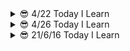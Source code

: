 <details>
<summary> 😎 4/22 Today I Learn
</summary>
<div markdown="1">       
<hr/>

## 오늘 학습 내용

- nodejs vs spring boot
- 독서 - 소프트 스킬
- 프로그래머스 mysql-level 4 => 1문제
- 타입스크립트 - 함수

## 프레임 워크 vs 라이브 러리
내가 코드를 컨트롤 => 라이브러리 ex ) jQuery

누군가의 규칙을 따라 코딩 => 프레임 워크 ex) django , spring boot

프레임워크 또는 라이브러리라는 용어로 정의하기 애매한 것들도 존재한다. 
예를들어 리액트같은 경우 라이브러리로 공식문서에 적혀있지만 컴포넌트별로 규칙이 존재하기 때문에 프레임 워크라러도 불릴 수 있다.

## Node JS vs Spring boot

**Node.js** : 브라우저 외부에서 Javascipt 코드를 실행하는 데 사용되는 런타임 환경. 프레임 워크가 아니다.

**Spring boot(프레임 워크)** : 자바기반 런타임 환경

Node.js 와 Spring boot의 정확한 비교를 위해 express.js vs spring boot 또는 Koa vs Spring boot 등이 맞지만 범위를 넓혀 Node.js를 사용할 것.(express, koa는 node.js를 위한 프레임 워크)

### 회사별 사용 기술
Node.js => Medium / Netflix / Uber / LinkedIn …

Spring Boot => Google / Microsoft / Amazon ….

### 주요 특징
**Node.js** : event-driven, single-threaded, non-blocking I/O model
#### 장점

- 자바스크립트 커뮤니티가 빠르게 성장중
- 가볍고 빠르다.
- 싱글 쓰레드 => 적은 메모리 공간을 차지
- I / O 작업에 적합
- Npm의 지속적인 성장

#### 단점

- Multi-threading을 지원하지 않는다 => 프로세스가 죽으면 대체할 프로세스가 없다.
- 정적 타입 체크의 부족 => 런타임환경에서 문제가 될 수 있다.
- 대용량 컴퓨팅 작업에 적합하지 않다 => 병목현상

**Spring Boot** : 프로덕션 등급의 독립적 애플리케이션을 빠르게 실행 가능 / 라이브러리 버젼 자동 관리 / multi-threaded
#### 장점

- 자바의 커뮤티니는 이미 성장해있다.
- 정적 타입 언어(타입의 안전성)
- 멀티 쓰레드
- 쉽게 사용 가능한 수 많은 의존성
- 유지 보수성과 안정성이 뛰어남
#### 단점

- 많은 메모리 공간을 차지
- 반복적으로 비슷한 형태를 띄는 코드(boilerplate code)는 디버깅을 어렵게할 수 있다.
- 사용되지 않는 종속성을 포함할 수 있다.

### 상황에 따른 선택
**Node.js** : I / O에 의존하는 애플리케이션(예약시스템, 미디어 앱)을 구축하는 경우 사용

**Spring Boot** : 엄청난 양의 컴퓨팅(빅 데이터, 전자 상거래 플랫폼)을 수행해야 할 때 사용

<hr/>

### 참고 자료
https://betterprogramming.pub/node-js-vs-spring-boot-which-should-you-choose-2366c2f76587

https://www.youtube.com/watch?v=5DxMUShYHW8&t

https://www.youtube.com/watch?v=t9ccIykXTCM&t

### 원본
https://velog.io/@aksdb9865
</div>
</details>

<details>
<summary> 😎 4/26 Today I Learn
</summary>
<div markdown="1"> 

<hr />

## 오늘 학습 내용
- 타입스크립트 - 리터럴 타입 / 유니언과 교차 타입
- this
- React hooks(벨로퍼트 리액트 입문 17장 까지)
- 독서 - 소프트 스킬(존 손메즈)

## This

this에 바인딩될 객체는 자바스크립트 엔진에 의해 함수 호출 패턴에 의해 결정.

### 메서드 호출
```javascript
let obj = {
	name : "jang",
	sayName : function(){
		console.log(this.name)
	}
}

console.log(obj.sayName()); //  jang
```
### 화살표 함수를 이용한 호출

화살표 함수는 함수를 호출 된 곳이 아니라 함수가 생성된 쪽에서 this가 바인딩

```javascript
let obj = {
	name : "jang",
	sayName : function(){
		return ()=>{
			console.log(this) // {name : “jang” , sayName : f~}
		}
	}
}

console.log(obj.sayName()()); // {name:"jang", sayName : f}
```

### 일반 함수 호출

this는 전역 객체에 바인딩 

```javascript
function Person(name){
  	this.name = name
}
let me = Person("jang");
console.log(me) // undefined

```

### new 연산자를 붙여 호출

this는 해당함수에 바인딩

```javascript
function Person(name){
  this.name = name
}
let me =new Person("jang");
console.log(me) // Person {name : "jang"}
```
### 원본
https://velog.io/@aksdb9865


</div>
</details>

<details>
<summary> 😎 21/6/16 Today I Learn
</summary>
<div markdown="1"> 

<hr />

# form tag

## label element의 중요성

1. 사용자가 input tag에 값을 입력하기 위해 집중할 때 화면 판독기가 해당 input tag의 라벨을 소리내어 읽어준다.
2. checkbox/radio button은 종종 너무 작아 클릭하기 어려울 때가 종종 발생하는데 label element로 label을 클릭했을 때도 checkbox/radio button이 toggle되게 도와준다.
3. label tag의 for속성은 반드시 input tag와의 id 속성과 일치해야 함께 바인딩 된다.

## Form tag의 submit속성
1. action : Method속성 에따라 방식이 다르지만 method속성이 없다면 action값에 적힌 url로 이동되고 파라미터에 input data가 나타난다. (기본값은 method=“get”)
2. target : target속성이 없다면 해당 페이지에서 페이지 전환이 이루어지고 _blank로 값을 준다면 새로운 탭으로 이동하게 된다. 더 자세하게 학습해야 된다면 [여기](https://www.w3schools.com/html/html_forms_attributes.asp)를 클릭해 보자
3. method : get 방식은 action에서 설명한 것과 동일하게 동작하고 추가적으로 method는 말 그대로 HTTP method를 지정할 수 있다. data를 어떤 형태로 보내줄것인지를 결정하고자 할 때 사용한다. Post 방식을 사용하면 console network 탭에서 입력한 값을 확인할 수 있다.
4. autocomplete : on으로 값을 할당하면 자동완성기능 활성화 off 는 비활성화
5. novalidate :  유효성 검사를 여부를 확인해주는 속성 값은 boolean으로 할당 시켜준다

## form tag 안에 사용할 수 있는 element 종류
```javascript
<input>
<label>
<select>
<textarea>
<button>
<fieldset>
<legend>
<datalist>
<output>
<option>
<optgroup>

```

## 참고자료
	
https://www.w3schools.com/html/html_forms.asp<br/>
https://www.w3schools.com/html/html_forms_attributes.asp<br/>
https://www.w3schools.com/html/html_form_elements.asp<br/>
https://www.nextree.co.kr/p8428/<br/>
</div>
</details>
